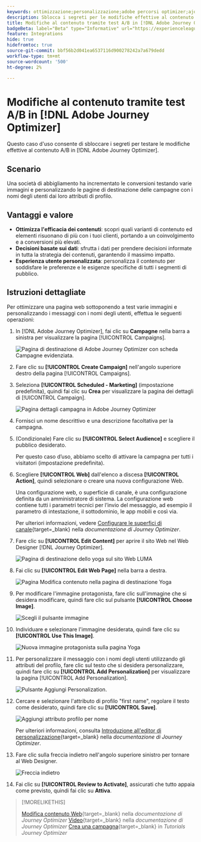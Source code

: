 ```yaml
---
keywords: ottimizzazione;personalizzazione;adobe percorsi optimizer;ajo;casi d'uso;scenari;cambiamento di contenuto/test ab;attributo profilo;cambiare immagine;scambiare immagine
description: Sblocca i segreti per le modifiche effettive al contenuto dei test A/B in Adobe Journey Optimizer
title: Modifiche al contenuto tramite test A/B in [!DNL Adobe Journey Optimizer]
badgeBeta: label="Beta" type="Informative" url="https://experienceleague.adobe.com/docs/target/using/introduction/intro.html?lang=it#beta newtab=true" tooltip="Cosa sono le funzioni beta in [!DNL Adobe Target]."
feature: Integrations
hide: true
hidefromtoc: true
source-git-commit: bbf56b2d041ea6537116d900278242a7a679dedd
workflow-type: tm+mt
source-wordcount: '500'
ht-degree: 2%

---
```


# Modifiche al contenuto tramite test A/B in [!DNL Adobe Journey Optimizer]

Questo caso d&#39;uso consente di sbloccare i segreti per testare le modifiche effettive al contenuto A/B in [!DNL Adobe Journey Optimizer].

## Scenario

Una società di abbigliamento ha incrementato le conversioni testando varie immagini e personalizzando le pagine di destinazione delle campagne con i nomi degli utenti dai loro attributi di profilo.

## Vantaggi e valore

* **Ottimizza l&#39;efficacia dei contenuti**: scopri quali varianti di contenuto ed elementi risuonano di più con i tuoi clienti, portando a un coinvolgimento e a conversioni più elevati.
* **Decisioni basate sui dati**: sfrutta i dati per prendere decisioni informate in tutta la strategia dei contenuti, garantendo il massimo impatto.
* **Esperienza utente personalizzata**: personalizza il contenuto per soddisfare le preferenze e le esigenze specifiche di tutti i segmenti di pubblico.

## Istruzioni dettagliate

Per ottimizzare una pagina web sottoponendo a test varie immagini e personalizzando i messaggi con i nomi degli utenti, effettua le seguenti operazioni:

1. In [!DNL Adobe Journey Optimizer], fai clic su **Campagne** nella barra a sinistra per visualizzare la pagina [!UICONTROL Campaigns].

   ![Pagina di destinazione di Adobe Journey Optimizer con scheda Campagne evidenziata.](/help/main/c-integrating-target-with-mac/ajo/assets/ajo-landing-page.png)

1. Fare clic su **[!UICONTROL Create Campaign]** nell&#39;angolo superiore destro della pagina [!UICONTROL Campaigns].

1. Seleziona **[!UICONTROL Scheduled - Marketing]** (impostazione predefinita), quindi fai clic su **Crea** per visualizzare la pagina dei dettagli di [!UICONTROL Campaign].

   ![Pagina dettagli campagna in Adobe Journey Optimizer](/help/main/c-integrating-target-with-mac/ajo/assets/campaign-details.png)

1. Fornisci un nome descrittivo e una descrizione facoltativa per la campagna.

1. (Condizionale) Fare clic su **[!UICONTROL Select Audience]** e scegliere il pubblico desiderato.

   Per questo caso d’uso, abbiamo scelto di attivare la campagna per tutti i visitatori (impostazione predefinita).

1. Scegliere **[!UICONTROL Web]** dall&#39;elenco a discesa **[!UICONTROL Action]**, quindi selezionare o creare una nuova configurazione Web.

   Una configurazione web, o superficie di canale, è una configurazione definita da un amministratore di sistema. La configurazione web contiene tutti i parametri tecnici per l’invio del messaggio, ad esempio il parametro di intestazione, il sottodominio, le app mobili e così via.

   Per ulteriori informazioni, vedere [Configurare le superfici di canale](https://experienceleague.adobe.com/en/docs/journey-optimizer/using/configuration/channel-surfaces#set-up-channel-surfaces){target=_blank} nella *documentazione di Journey Optimizer*.

1. Fare clic su **[!UICONTROL Edit Content]** per aprire il sito Web nel Web Designer [!DNL Journey Optimizer].

   ![Pagina di destinazione dello yoga sul sito Web LUMA](/help/main/c-integrating-target-with-mac/ajo/assets/luma-yoga-landing.png)

1. Fai clic su **[!UICONTROL Edit Web Page]** nella barra a destra.

   ![Pagina Modifica contenuto nella pagina di destinazione Yoga](/help/main/c-integrating-target-with-mac/ajo/assets/edit-yoga-page.png)

1. Per modificare l&#39;immagine protagonista, fare clic sull&#39;immagine che si desidera modificare, quindi fare clic sul pulsante **[!UICONTROL Choose Image]**.

   ![Scegli il pulsante immagine](/help/main/c-integrating-target-with-mac/ajo/assets/choose-image.png)

1. Individuare e selezionare l&#39;immagine desiderata, quindi fare clic su **[!UICONTROL Use This Image]**.

   ![Nuova immagine protagonista sulla pagina Yoga](/help/main/c-integrating-target-with-mac/ajo/assets/new-hero-image.png)

1. Per personalizzare il messaggio con i nomi degli utenti utilizzando gli attributi del profilo, fare clic sul testo che si desidera personalizzare, quindi fare clic su **[!UICONTROL Add Personalization]** per visualizzare la pagina [!UICONTROL Add Personalization].

   ![Pulsante Aggiungi Personalization.](/help/main/c-integrating-target-with-mac/ajo/assets/add-personalization-button.png)

1. Cercare e selezionare l&#39;attributo di profilo &quot;first name&quot;, regolare il testo come desiderato, quindi fare clic su **[!UICONTROL Save]**.

   ![Aggiungi attributo profilo per nome](/help/main/c-integrating-target-with-mac/ajo/assets/add-profile-attribute-for-name.png)

   Per ulteriori informazioni, consulta [Introduzione all&#39;editor di personalizzazione](https://experienceleague.adobe.com/en/docs/journey-optimizer/using/content-management/personalization/expression-editor/personalization-build-expressions){target=_blank} nella *documentazione di Journey Optimizer*.

1. Fare clic sulla freccia indietro nell&#39;angolo superiore sinistro per tornare al Web Designer.

   ![Freccia indietro](/help/main/c-integrating-target-with-mac/ajo/assets/back-arrow.png)

1. Fai clic su **[!UICONTROL Review to Activate]**, assicurati che tutto appaia come previsto, quindi fai clic su **Attiva**.

>[!MORELIKETHIS]
>
>[Modifica contenuto Web](https://experienceleague.adobe.com/en/docs/journey-optimizer/using/web/author-web-pages/edit-web-content){target=_blank} nella *documentazione di Journey Optimizer*
>[Video](https://experienceleague.adobe.com/en/docs/journey-optimizer/using/web/author-web-pages/web-spa#video){target=_blank} nella *documentazione di Journey Optimizer*
>[Crea una campagna](https://experienceleague.adobe.com/en/docs/journey-optimizer-learn/tutorials/create-campaigns/create-a-campaign){target=_blank} in *Tutorials Journey Optimizer*

